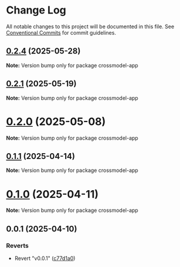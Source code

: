 # Change Log

All notable changes to this project will be documented in this file.
See [Conventional Commits](https://conventionalcommits.org) for commit guidelines.

## [0.2.4](https://github.com/crossbreezenl/crossmodel/compare/v0.2.3...v0.2.4) (2025-05-28)

**Note:** Version bump only for package crossmodel-app





## [0.2.1](https://github.com/crossbreezenl/crossmodel/compare/v0.2.0...v0.2.1) (2025-05-19)

**Note:** Version bump only for package crossmodel-app





# [0.2.0](https://github.com/crossbreezenl/crossmodel/compare/v0.1.1...v0.2.0) (2025-05-08)

**Note:** Version bump only for package crossmodel-app





## [0.1.1](https://github.com/crossbreezenl/crossmodel/compare/v0.1.0...v0.1.1) (2025-04-14)

**Note:** Version bump only for package crossmodel-app





# [0.1.0](https://github.com/crossbreezenl/crossmodel/compare/v0.0.1...v0.1.0) (2025-04-11)

**Note:** Version bump only for package crossmodel-app





## 0.0.1 (2025-04-10)


### Reverts

* Revert "v0.0.1" ([c77d1a0](https://github.com/crossbreezenl/crossmodel/commit/c77d1a06fb83af8f95ae36e11c5d545bcd7a006b))
